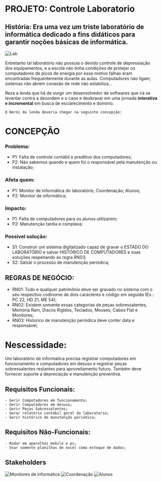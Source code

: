 # PROJETO: Controle Laboratorio 
## História: Era uma vez um triste laboratório de informática dedicado a fins didáticos para garantir noções básicas de informática.

![Lab](http://www.sigamais.com/arquivo/noticia/thumb600x0/foto-1jpg15378767365baa230063ad1.JPG)

  Entretanto tal laboratório não possuia o devido controle de depressiação dos equipamentos, e a escola não tinha condições de protejer os computadores de picos de energia por esse motivo falhas eram encontradas frequentemente durante as aulas. Computadores não ligam, sistemas não abrem conexão de rede não estabiliza...

  Reza a lenda que há de surgir um desenvolvedor de softwares que irá se levantar contra a desordem e o caos e desbravar em uma jornada **interativa e incremental** em busca de esclarecimento e domínio.

    O Herói da lenda deveria chegar na seguinte concepção:
# CONCEPÇÃO
### Problema:
- P1: Falta de controle contábil e preditivo dos computadores;
- P2: Não sabemos quando e quem foi o responsável pela manutenção ou instalação;

### Afeta quem:
- P1: Monitor de informática do laboratório; Coordenação; Alunos;
- P2: Monitor de informática;

### Impacto:
- P1: Falta de computadores para os alunos utilizarem; 
- P2: Manutenção tardia e complexa;

### Possivel solução:
- S1:  Construir um sistema digitalizado capaz de gravar o ESTADO DO LABORATÓRIO e salvar HISTÓRICO DE COMPUTADORES e suas soluções respeitando as regra RN03;
- S2: Salvar o processo de manutenção periódica;

## REGRAS DE NEGÓCIO:
- RN01: Todo e qualquer patrimônio deve ser gravado no sistema com o seu respectivo codinome de dois caracteres e 		código em seguida (Ex.: PC 22, HD 21, ME 54);
- RN02: Existem somente essas categorias de peças sobressalentes, Memória Ram, Discos Rigidos, Teclados, Mouses, Cabos Flat e Monitores;
- RN03: Historico de manutenção periódica deve conter data e responsável;

# Nescessidade:
Um laboratório de informatica precisa registrar computadores em funcionamento e computadores em desuso e registrar peças sobressalentes restantes para aproveitamento futuro. Também deve fornecer suporte a depreciação e manutenção preventiva.

## Requisitos Funcionais:
	- Gerir Computadores em funcionamento;
	- Gerir Computadores em desuso;
	- Gerir Peças Sobressalentes;
	- Gerar relatório contábil geral do laboratorio;
	- Gerir histórico de manutenção periódica;

## Requisitos Não-Funcionais:
	- Rodar em aparelhos mobile e pc;
	- Usar somente planilhas de excel como estoque de dados;

## Stakeholders 
![Monitores de informática](http://pbs.twimg.com/media/B2nalXNIAAAWXTs.png)
![Coordenação](https://vignette.wikia.nocookie.net/wikiesponja/images/2/2d/Sr_Sirigueijo_de_Bob_Esponja.png/revision/latest?cb=20170325000158&path-prefix=pt-br)
![Alunos](http://memoriaglobo.globo.com/data/files/0D/D4/C7/5F/E7BED31052249ED3494B07A8/globo__Escolinha%20001%20Leonardo%20Aversa__gallefull.jpg)
